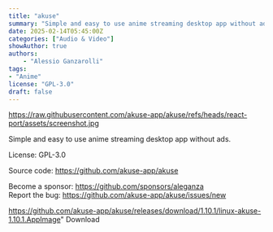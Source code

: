 ```yaml
---
title: "akuse"
summary: "Simple and easy to use anime streaming desktop app without ads."
date: 2025-02-14T05:45:00Z
categories: ["Audio & Video"]
showAuthor: true
authors: 
    - "Alessio Ganzarolli"
tags: 
- "Anime"
license: "GPL-3.0"
draft: false
---
```


https://raw.githubusercontent.com/akuse-app/akuse/refs/heads/react-port/assets/screenshot.jpg

Simple and easy to use anime streaming desktop app without ads.

License: GPL-3.0

Source code: <https://github.com/akuse-app/akuse>

Become a sponsor: <https://github.com/sponsors/aleganza>  
Report the bug: <https://github.com/akuse-app/akuse/issues/new>  

https://github.com/akuse-app/akuse/releases/download/1.10.1/linux-akuse-1.10.1.AppImage" 
Download
